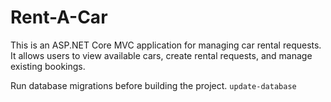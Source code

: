 # Rent-A-Car

This is an ASP.NET Core MVC application for managing car rental requests. It allows users to view available cars, create rental requests, and manage existing bookings.

Run database migrations before building the project. `update-database`